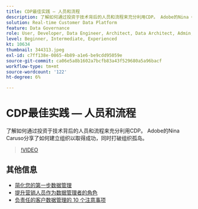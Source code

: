 ```yaml
---
title: CDP最佳实践 — 人员和流程
description: 了解如何通过投资于技术背后的人员和流程来充分利用CDP。 Adobe的Nina Caruso分享了如何设置您的组织……（请用60到160个字符描述）
solution: Real-time Customer Data Platform
feature: Data Governance
role: User, Developer, Data Engineer, Architect, Data Architect, Admin, Leader
level: Beginner, Intermediate, Experienced
kt: 10634
thumbnail: 344313.jpeg
exl-id: c7ff138e-0865-4b89-a1e6-be9cdd95059e
source-git-commit: ca06e5a8b1602a7bcfb83a43f529680a5a96bacf
workflow-type: tm+mt
source-wordcount: '122'
ht-degree: 6%

---
```


# CDP最佳实践 — 人员和流程

了解如何通过投资于技术背后的人员和流程来充分利用CDP。 Adobe的Nina Caruso分享了如何建立组织以取得成功，同时打破组织孤岛。

>[!VIDEO](https://video.tv.adobe.com/v/344313/?quality=12&learn=on)

## 其他信息

* [简化您的第一步数据管理](first-mile.md)
* [提升营销人员作为数据管理者的角色](https://experienceleague.adobe.com/docs/platform-learn/tutorials/privacy/elevating-the-marketers-role-as-a-data-steward.html)
* [负责任的客户数据管理的 10 个注意事项](https://experienceleague.adobe.com/docs/platform-learn/tutorials/privacy/ten-considerations-for-responsible-customer-data-management.html)
